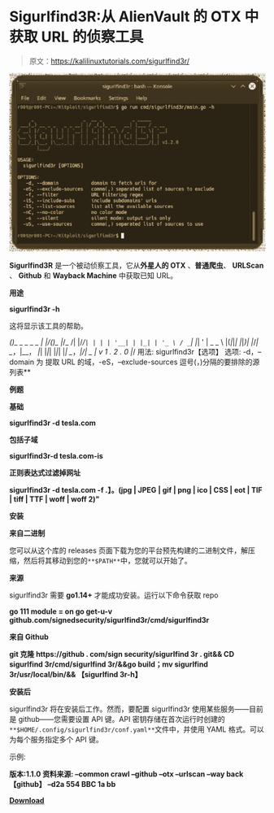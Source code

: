 # Sigurlfind3R:从 AlienVault 的 OTX 中获取 URL 的侦察工具

> 原文：<https://kalilinuxtutorials.com/sigurlfind3r/>

[![](img//b12fac0fcc659a6696b808668cc9696f.png)](https://1.bp.blogspot.com/-08IUIVXrE8g/YSh29Ke0HuI/AAAAAAAAKlQ/xpD1shVL2soSDklwp4WQW69hMyX4NP21QCLcBGAsYHQ/s545/image_750x_6111b90aba064.png)

**Sigurlfind3R** 是一个被动侦察工具，它从**外星人的 OTX** 、**普通爬虫**、 **URLScan** 、 **Github** 和 **Wayback Machine** 中获取已知 URL。

**用途**

**sigurlfind3r -h**

这将显示该工具的帮助。

***()_ _ _ _ _ | |/*(*)_ |*/_
/| |/*/`| | | | '__| | |_| | '_ \ / _`| |*| ' |
_ _ \ |(*|*|*| |*|*)| |*/*| _*，|__， *|*| |*|*| |*|*| |*| _*，*|/| _ | v 1 . 2 . 0
|*/
用法:
sigurlfind3r【选项】
选项:
-d，–domain 为
提取 URL 的域，-eS，–exclude-sources 逗号(，)分隔的要排除的源列表**

**例题**

**基础**

**sigurlfind3r -d tesla.com**

**包括子域**

**sigurlfind3r-d tesla.com-is**

**正则表达式过滤掉网址**

**sigurlfind3r -d tesla.com -f .】。(jpg | JPEG | gif | png | ico | CSS | eot | TIF | tiff | TTF | woff | woff 2)"**

**安装**

**来自二进制**

您可以从这个库的 releases 页面下载为您的平台预先构建的二进制文件，解压缩，然后将其移动到您的`**$PATH**`中，您就可以开始了。

**来源**

sigurlfind3r 需要 **go1.14+** 才能成功安装。运行以下命令获取 repo

**go 111 module = on go get-u-v github.com/signedsecurity/sigurlfind3r/cmd/sigurlfind3r**

**来自 Github**

**git 克隆 https://github . com/sign security/sigurlfind 3r . git&&
CD sigurlfind 3r/cmd/sigurlfind 3r/&&go build；mv sigurlfind 3r/usr/local/bin/&&
【sigurlfind 3r-h】**

**安装后**

sigurlfind3r 将在安装后工作。然而，要配置 sigurlfind3r 使用某些服务——目前是 github——您需要设置 API 键。API 密钥存储在首次运行时创建的`**$HOME/.config/sigurlfind3r/conf.yaml**`文件中，并使用 YAML 格式。可以为每个服务指定多个 API 键。

示例:

**版本:1.1.0
资料来源:
–common crawl
–github
–otx
–urlscan
–way back
【github】
–d2a 554 BBC 1a bb**

[**Download**](https://github.com/signedsecurity/sigurlfind3r)